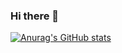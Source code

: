 ### Hi there 👋
[![Anurag's GitHub stats](https://github-readme-stats.vercel.app/api?username=HYexployer)](https://github.com/anuraghazra/github-readme-stats)
<!--
**HYexployer/HYexployer** is a ✨ _special_ ✨ repository because its `README.md` (this file) appears on your GitHub profile.

Here are some ideas to get you started:

- 🔭 I’m currently working on ...
- 🌱 I’m currently learning ...
- 👯 I’m looking to collaborate on ...
- 🤔 I’m looking for help with ...
- 💬 Ask me about ...
- 📫 How to reach me: ...
- 😄 Pronouns: ...
- ⚡ Fun fact: ...
-->
